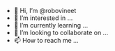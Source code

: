 - 👋 Hi, I’m @robovineet
- 👀 I’m interested in ...
- 🌱 I’m currently learning ...
- 💞️ I’m looking to collaborate on ...
- 📫 How to reach me ...

<!---
robovineet/robovineet is a ✨ special ✨ repository because its `README.md` (this file) appears on your GitHub profile.
You can click the Preview link to take a look at your changes.
--->
